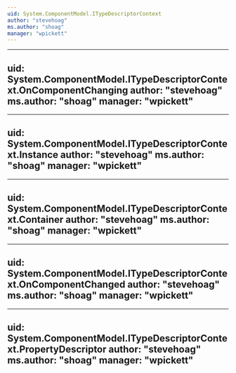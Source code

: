 ```yaml
---
uid: System.ComponentModel.ITypeDescriptorContext
author: "stevehoag"
ms.author: "shoag"
manager: "wpickett"
---
```


---
uid: System.ComponentModel.ITypeDescriptorContext.OnComponentChanging
author: "stevehoag"
ms.author: "shoag"
manager: "wpickett"
---

---
uid: System.ComponentModel.ITypeDescriptorContext.Instance
author: "stevehoag"
ms.author: "shoag"
manager: "wpickett"
---

---
uid: System.ComponentModel.ITypeDescriptorContext.Container
author: "stevehoag"
ms.author: "shoag"
manager: "wpickett"
---

---
uid: System.ComponentModel.ITypeDescriptorContext.OnComponentChanged
author: "stevehoag"
ms.author: "shoag"
manager: "wpickett"
---

---
uid: System.ComponentModel.ITypeDescriptorContext.PropertyDescriptor
author: "stevehoag"
ms.author: "shoag"
manager: "wpickett"
---
